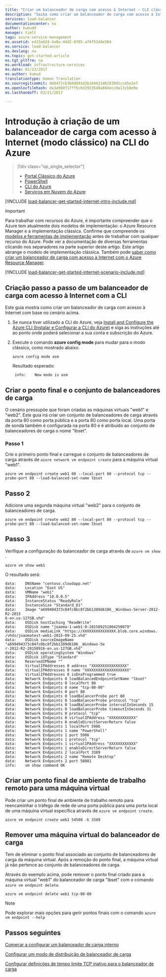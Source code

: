 ```yaml
---
title: "Criar um balanceador de carga com acesso à Internet – CLI clássica do Azure | Microsoft Docs"
description: "Saiba como criar um balanceador de carga com acesso à Internet num modelo de implementação clássica com a CLI do Azure"
services: load-balancer
documentationcenter: na
author: kumudd
manager: timlt
tags: azure-service-management
ms.assetid: e433a824-4a8a-44d2-8765-a74f52d4e584
ms.service: load-balancer
ms.devlang: na
ms.topic: get-started-article
ms.tgt_pltfrm: na
ms.workload: infrastructure-services
ms.date: 01/23/2017
ms.author: kumud
translationtype: Human Translation
ms.sourcegitcommit: 0d8472cb3b0d891d2b184621d62830d1ccd5e2e7
ms.openlocfilehash: da3a908f17ff5c6d3923549a884ecc0a13cb8e9e
ms.lasthandoff: 03/21/2017

---
```


# <a name="get-started-creating-an-internet-facing-load-balancer-classic-in-the-azure-cli"></a>Introdução à criação de um balanceador de carga com acesso à Internet (modo clássico) na CLI do Azure

> [!div class="op_single_selector"]
> * [Portal Clássico do Azure](../load-balancer/load-balancer-get-started-internet-classic-portal.md)
> * [PowerShell](../load-balancer/load-balancer-get-started-internet-classic-ps.md)
> * [CLI do Azure](../load-balancer/load-balancer-get-started-internet-classic-cli.md)
> * [Serviços em Nuvem do Azure](../load-balancer/load-balancer-get-started-internet-classic-cloud.md)

[!INCLUDE [load-balancer-get-started-internet-intro-include.md](../../includes/load-balancer-get-started-internet-intro-include.md)]

> [!IMPORTANT]
> Para trabalhar com recursos do Azure, é importante compreender que o Azure tem atualmente dois modelos de implementação: o Azure Resource Manager e a implementação clássica. Confirme que compreende os [modelos e ferramentas de implementação](../azure-classic-rm.md) antes de trabalhar com qualquer recurso do Azure. Pode ver a documentação de diversas ferramentas clicando nos separadores na parte superior deste artigo. Este artigo abrange o modelo de implementação clássica. Também pode [saber como criar um balanceador de carga com acesso à Internet com o Azure Resource Manager](load-balancer-get-started-internet-arm-ps.md).

[!INCLUDE [load-balancer-get-started-internet-scenario-include.md](../../includes/load-balancer-get-started-internet-scenario-include.md)]

## <a name="step-by-step-creating-an-internet-facing-load-balancer-using-cli"></a>Criação passo a passo de um balanceador de carga com acesso à Internet com a CLI

Este guia mostra como criar um balanceador de carga com acesso à Internet com base no cenário acima.

1. Se nunca tiver utilizado a CLI do Azure, veja [Install and Configure the Azure CLI (Instalar e Configurar a CLI do Azure)](../cli-install-nodejs.md) e siga as instruções até ao ponto onde poderá selecionar a sua conta e subscrição do Azure.
2. Execute o comando **azure config mode** para mudar para o modo clássico, como mostrado abaixo.

    ```azurecli
    azure config mode asm
    ```

    Resultado esperado:

        info:    New mode is asm

## <a name="create-endpoint-and-load-balancer-set"></a>Criar o ponto final e o conjunto de balanceadores de carga

O cenário pressupõe que foram criadas as máquinas virtuais "web1" e "web2".
Este guia irá criar um conjunto de balanceadores de carga através da porta 80 como porta pública e a porta 80 como porta local. Uma porta de sonda também é configurada na porta 80 e é atribuído ao conjunto de balanceadores de carga o nome "lbset".

### <a name="step-1"></a>Passo 1

Crie o primeiro ponto final e carregue o conjunto de balanceadores de carga através de `azure network vm endpoint create` para a máquina virtual "web1".

```azurecli
azure vm endpoint create web1 80 --local-port 80 --protocol tcp --probe-port 80 --load-balanced-set-name lbset
```

## <a name="step-2"></a>Passo 2

Adicione uma segunda máquina virtual "web2" para o conjunto de balanceadores de carga.

```azurecli
azure vm endpoint create web2 80 --local-port 80 --protocol tcp --probe-port 80 --load-balanced-set-name lbset
```

## <a name="step-3"></a>Passo 3

Verifique a configuração do balanceador de carga através de `azure vm show` .

```azurecli
azure vm show web1
```

O resultado será:

    data:    DNSName "contoso.cloudapp.net"
    data:    Location "East US"
    data:    VMName "web1"
    data:    IPAddress "10.0.0.5"
    data:    InstanceStatus "ReadyRole"
    data:    InstanceSize "Standard_D1"
    data:    Image "a699494373c04fc0bc8f2bb1389d6106__Windows-Server-2012-R2-2015
    6-en.us-127GB.vhd"
    data:    OSDisk hostCaching "ReadWrite"
    data:    OSDisk name "joaoma-1-web1-0-201509251804250879"
    data:    OSDisk mediaLink "https://XXXXXXXXXXXXXXX.blob.core.windows.
    /vhds/joaomatest-web1-2015-09-25.vhd"
    data:    OSDisk sourceImageName "a699494373c04fc0bc8f2bb1389d6106__Windows-Se
    r-2012-R2-20150916-en.us-127GB.vhd"
    data:    OSDisk operatingSystem "Windows"
    data:    OSDisk iOType "Standard"
    data:    ReservedIPName ""
    data:    VirtualIPAddresses 0 address "XXXXXXXXXXXXXXXX"
    data:    VirtualIPAddresses 0 name "XXXXXXXXXXXXXXXXXXXX"
    data:    VirtualIPAddresses 0 isDnsProgrammed true
    data:    Network Endpoints 0 loadBalancedEndpointSetName "lbset"
    data:    Network Endpoints 0 localPort 80
    data:    Network Endpoints 0 name "tcp-80-80"
    data:    Network Endpoints 0 port 80
    data:    Network Endpoints 0 loadBalancerProbe port 80
    data:    Network Endpoints 0 loadBalancerProbe protocol "tcp"
    data:    Network Endpoints 0 loadBalancerProbe intervalInSeconds 15
    data:    Network Endpoints 0 loadBalancerProbe timeoutInSeconds 31
    data:    Network Endpoints 0 protocol "tcp"
    data:    Network Endpoints 0 virtualIPAddress "XXXXXXXXXXXX"
    data:    Network Endpoints 0 enableDirectServerReturn false
    data:    Network Endpoints 1 localPort 5986
    data:    Network Endpoints 1 name "PowerShell"
    data:    Network Endpoints 1 port 5986
    data:    Network Endpoints 1 protocol "tcp"
    data:    Network Endpoints 1 virtualIPAddress "XXXXXXXXXXXX"
    data:    Network Endpoints 1 enableDirectServerReturn false
    data:    Network Endpoints 2 localPort 3389
    data:    Network Endpoints 2 name "Remote Desktop"
    data:    Network Endpoints 2 port 58081
    info:    vm show command OK

## <a name="create-a-remote-desktop-endpoint-for-a-virtual-machine"></a>Criar um ponto final de ambiente de trabalho remoto para uma máquina virtual

Pode criar um ponto final de ambiente de trabalho remoto para reencaminhar o tráfego de rede de uma porta pública para uma porta local de uma máquina virtual específica através de `azure vm endpoint create`.

```azurecli
azure vm endpoint create web1 54580 -k 3389
```

## <a name="remove-virtual-machine-from-load-balancer"></a>Remover uma máquina virtual do balanceador de carga

Tem de eliminar o ponto final associado ao conjunto de balanceadores de carga da máquina virtual. Após a remoção do ponto final, a máquina virtual já não pertence ao conjunto de balanceadores de carga.

Através do exemplo acima, pode remover o ponto final criado para a máquina virtual "web1" do balanceador de carga "lbset" com o comando `azure vm endpoint delete`.

```azurecli
azure vm endpoint delete web1 tcp-80-80
```

> [!NOTE]
> Pode explorar mais opções para gerir pontos finais com o comando `azure vm endpoint --help`

## <a name="next-steps"></a>Passos seguintes

[Começar a configurar um balanceador de carga interno](load-balancer-get-started-ilb-arm-ps.md)

[Configurar um modo de distribuição de balanceador de carga](load-balancer-distribution-mode.md)

[Configurar definições de tempo limite TCP inativo para o balanceador de carga](load-balancer-tcp-idle-timeout.md)

